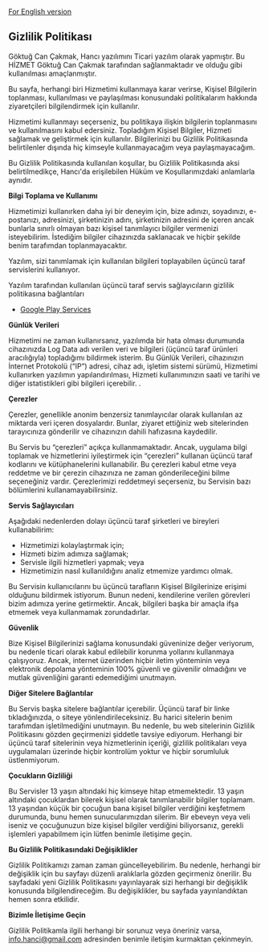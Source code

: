 [For English version](./en-US)
## Gizlilik Politikası

Göktuğ Can Çakmak, Hancı yazılımını Ticari yazılım olarak yapmıştır. Bu HİZMET Göktuğ Can Çakmak tarafından sağlanmaktadır ve olduğu gibi kullanılması amaçlanmıştır.

Bu sayfa, herhangi biri Hizmetimi kullanmaya karar verirse, Kişisel Bilgilerin toplanması, kullanılması ve paylaşılması konusundaki politikalarım hakkında ziyaretçileri bilgilendirmek için kullanılır.

Hizmetimi kullanmayı seçerseniz, bu politikaya ilişkin bilgilerin toplanmasını ve kullanılmasını kabul edersiniz. Topladığım Kişisel Bilgiler, Hizmeti sağlamak ve geliştirmek için kullanılır. Bilgilerinizi bu Gizlilik Politikasında belirtilenler dışında hiç kimseyle kullanmayacağım veya paylaşmayacağım.

Bu Gizlilik Politikasında kullanılan koşullar, bu Gizlilik Politikasında aksi belirtilmedikçe, Hancı'da erişilebilen Hüküm ve Koşullarımızdaki anlamlarla aynıdır.

**Bilgi Toplama ve Kullanımı**

Hizmetimizi kullanırken daha iyi bir deneyim için, bize adınızı, soyadınızı, e-postanızı, adresinizi, şirketinizin adını, şirketinizin adresini de içeren ancak bunlarla sınırlı olmayan bazı kişisel tanımlayıcı bilgiler vermenizi isteyebilirim. İstediğim bilgiler cihazınızda saklanacak ve hiçbir şekilde benim tarafımdan toplanmayacaktır.

Yazılım, sizi tanımlamak için kullanılan bilgileri toplayabilen üçüncü taraf servislerini kullanıyor.

Yazılım tarafından kullanılan üçüncü taraf servis sağlayıcıların gizlilik politikasına bağlantıları

*   [Google Play Services](https://www.google.com/policies/privacy/)

**Günlük Verileri**

Hizmetimi ne zaman kullanırsanız, yazılımda bir hata olması durumunda cihazınızda Log Data adı verilen veri ve bilgileri (üçüncü taraf ürünleri aracılığıyla) topladığımı bildirmek isterim. Bu Günlük Verileri, cihazınızın İnternet Protokolü (“IP”) adresi, cihaz adı, işletim sistemi sürümü, Hizmetimi kullanırken yazılımın yapılandırılması, Hizmeti kullanımınızın saati ve tarihi ve diğer istatistikleri gibi bilgileri içerebilir. .

**Çerezler**

Çerezler, genellikle anonim benzersiz tanımlayıcılar olarak kullanılan az miktarda veri içeren dosyalardır. Bunlar, ziyaret ettiğiniz web sitelerinden tarayıcınıza gönderilir ve cihazınızın dahili hafızasına kaydedilir.

Bu Servis bu “çerezleri” açıkça kullanmamaktadır. Ancak, uygulama bilgi toplamak ve hizmetlerini iyileştirmek için “çerezleri” kullanan üçüncü taraf kodlarını ve kütüphanelerini kullanabilir. Bu çerezleri kabul etme veya reddetme ve bir çerezin cihazınıza ne zaman gönderileceğini bilme seçeneğiniz vardır. Çerezlerimizi reddetmeyi seçerseniz, bu Servisin bazı bölümlerini kullanamayabilirsiniz.

**Servis Sağlayıcıları**

Aşağıdaki nedenlerden dolayı üçüncü taraf şirketleri ve bireyleri kullanabilirim:

*   Hizmetimizi kolaylaştırmak için;
*   Hizmeti bizim adımıza sağlamak;
*   Servisle ilgili hizmetleri yapmak; veya
*   Hizmetimizin nasıl kullanıldığını analiz etmemize yardımcı olmak.

Bu Servisin kullanıcılarını bu üçüncü tarafların Kişisel Bilgilerinize erişimi olduğunu bildirmek istiyorum. Bunun nedeni, kendilerine verilen görevleri bizim adımıza yerine getirmektir. Ancak, bilgileri başka bir amaçla ifşa etmemek veya kullanmamak zorundadırlar.

**Güvenlik**

Bize Kişisel Bilgilerinizi sağlama konusundaki güveninize değer veriyorum, bu nedenle ticari olarak kabul edilebilir korunma yollarını kullanmaya çalışıyoruz. Ancak, internet üzerinden hiçbir iletim yönteminin veya elektronik depolama yönteminin 100% güvenli ve güvenilir olmadığını ve mutlak güvenliğini garanti edemediğimi unutmayın.

**Diğer Sitelere Bağlantılar**

Bu Servis başka sitelere bağlantılar içerebilir. Üçüncü taraf bir linke tıkladığınızda, o siteye yönlendirileceksiniz. Bu harici sitelerin benim tarafımdan işletilmediğini unutmayın. Bu nedenle, bu web sitelerinin Gizlilik Politikasını gözden geçirmenizi şiddetle tavsiye ediyorum. Herhangi bir üçüncü taraf sitelerinin veya hizmetlerinin içeriği, gizlilik politikaları veya uygulamaları üzerinde hiçbir kontrolüm yoktur ve hiçbir sorumluluk üstlenmiyorum.

**Çocukların Gizliliği**

Bu Servisler 13 yaşın altındaki hiç kimseye hitap etmemektedir. 13 yaşın altındaki çocuklardan bilerek kişisel olarak tanımlanabilir bilgiler toplamam. 13 yaşından küçük bir çocuğun bana kişisel bilgiler verdiğini keşfetmem durumunda, bunu hemen sunucularımızdan silerim. Bir ebeveyn veya veli iseniz ve çocuğunuzun bize kişisel bilgiler verdiğini biliyorsanız, gerekli işlemleri yapabilmem için lütfen benimle iletişime geçin.

**Bu Gizlilik Politikasındaki Değişiklikler**

Gizlilik Politikamızı zaman zaman güncelleyebilirim. Bu nedenle, herhangi bir değişiklik için bu sayfayı düzenli aralıklarla gözden geçirmeniz önerilir. Bu sayfadaki yeni Gizlilik Politikasını yayınlayarak sizi herhangi bir değişiklik konusunda bilgilendireceğim. Bu değişiklikler, bu sayfada yayınlandıktan hemen sonra etkilidir.

**Bizimle İletişime Geçin**

Gizlilik Politikamla ilgili herhangi bir sorunuz veya öneriniz varsa, <a target="_blank" href="mailto:info.hanci@gmail.com">info.hanci@gmail.com</a> adresinden benimle iletişim kurmaktan çekinmeyin.
